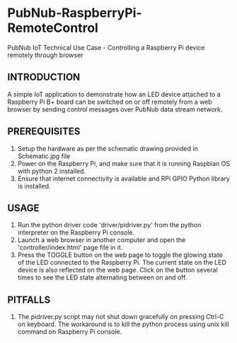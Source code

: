 # PubNub-RaspberryPi-RemoteControl
PubNub IoT Technical Use Case - Controlling a Raspberry Pi device remotely through browser

## INTRODUCTION
A simple IoT application to demonstrate how an LED device attached to a Raspberry Pi B+ board can be switched on or off remotely from a web browser by sending control messages over PubNub data stream network.


## PREREQUISITES
1. Setup the hardware as per the schematic drawing provided in Schematic.jpg file
2. Power on the Raspberry Pi, and make sure that it is running Raspbian OS with python 2 installed. 
3. Ensure that internet connectivity is available and RPi GPIO Python library is installed.
 

## USAGE
1. Run the python driver code 'driver/pidriver.py' from the python interpreter on the Raspberry Pi console.
2. Launch a web browser in another computer and open the 'controller/index.html' page file in it.
3. Press the TOGGLE button on the web page to toggle the glowing state of the LED connected to the Raspberry Pi. The current state on the LED device is also reflected on the web page. Click on the button several times to see the LED state alternating between on and off. 

## PITFALLS
1. The pidriver.py script may not shut down gracefully on pressing Ctrl-C on keyboard. The workaround is to kill the python process using unix kill command on Raspberry Pi console.
